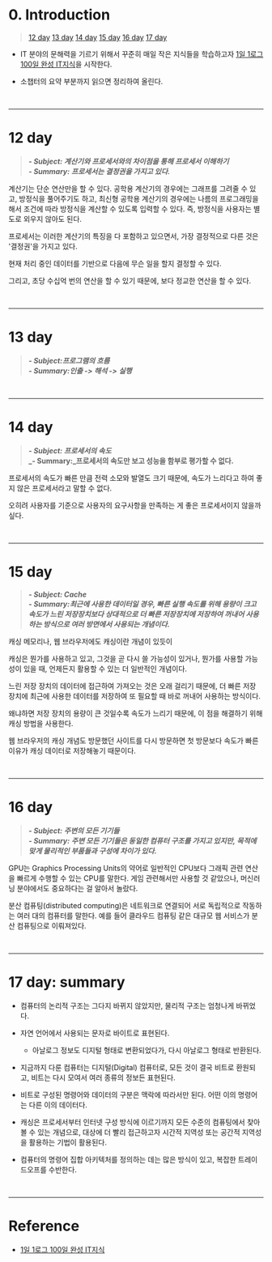 # 0. Introduction

> [12 day](#12-day)
> [13 day](#13-day)
> [14 day](#14-day)
> [15 day](#15-day)
> [16 day](#16-day)
> [17 day](#17-day-summary)


- IT 분야의 문해력을 기르기 위해서 꾸준히 매일 작은 지식들을 학습하고자 [1일 1로그 100일 완성 IT지식](http://www.kyobobook.co.kr/product/detailViewKor.laf?ejkGb=KOR&mallGb=KOR&barcode=9788966263301&orderClick=LEa&Kc=)을 시작한다. 


- 소챕터의 요약 부분까지 읽으면 정리하여 올린다.

<br>

---

# 12 day

> **_- Subject: 계산기와 프로세서와의 차이점을 통해 프로세서 이해하기_**    
> **_- Summary: 프로세서는 결정권을 가지고 있다._**    

계산기는 단순 연산만을 할 수 있다. 공학용 계산기의 경우에는 그래프를 그려줄 수 있고, 방정식을 풀어주기도 하고, 최신형 공학용 계산기의 경우에는 나름의 프로그래밍을 해서 조건에 따라 방정식을 계산할 수 있도록 입력할 수 있다. 즉, 방정식을 사용자는 별도로 외우지 않아도 된다. 

프로세서는 이러한 계산기의 특징을 다 포함하고 있으면서, 가장 결정적으로 다른 것은 '결정권'을 가지고 있다. 

현재 처리 중인 데이터를 기반으로 다음에 무슨 일을 할지 결정할 수 있다. 

그리고, 초당 수십억 번의 연산을 할 수 있기 때문에, 보다 정교한 연산을 할 수 있다.  

<br>

---
# 13 day

> **_- Subject:프로그램의 흐름_**    
> **_- Summary:인출 -> 해석 -> 실행_**    

<br>

---
# 14 day

> **_- Subject: 프로세서의 속도_**    
> **_- Summary:_프로세서의 속도만 보고 성능을 함부로 평가할 수 없다.**    


프로세서의 속도가 빠른 만큼 전력 소모와 발열도 크기 때문에, 속도가 느리다고 하여 좋지 않은 프로세서라고 말할 수 없다. 

오히려 사용자를 기준으로 사용자의 요구사항을 만족하는 게 좋은 프로세서이지 않을까 싶다.

<br>

---
# 15 day

> **_- Subject: Cache_**    
> **_- Summary:최근에 사용한 데이터일 경우, 빠른 실행 속도를 위해  용량이 크고 속도가 느린 저장장치보다 상대적으로 더 빠른 저장장치에 저장하여 꺼내어 사용하는 방식으로 여러 방면에서 사용되는 개념이다._**    

캐싱 메모리나, 웹 브라우저에도 캐싱이란 개념이 있듯이

캐싱은 뭔가를 사용하고 있고, 그것을 곧 다시 쓸 가능성이 있거나, 뭔가를 사용할 가능성이 있을 때, 언제든지 활용할 수 있는 더 일반적인 개념이다. 

느린 저장 장치의 데이터에 접근하여 가져오는 것은 오래 걸리기 때문에, 더 빠른 저장 장치에 최근에 사용한 데이터를 저장하여 또 필요할 때 바로 꺼내어 사용하는 방식이다. 

왜냐하면 저장 장치의 용량이 큰 것일수록 속도가 느리기 때문에, 이 점을 해결하기 위해 캐싱 방법을 사용한다.  

웹 브라우저의 캐싱 개념도 방문했던 사이트를 다시 방문하면 첫 방문보다 속도가 빠른 이유가 캐싱 데이터로 저장해놓기 때문이다.  


<br>

---
# 16 day

> **_- Subject: 주변의 모든 기기들_**    
> **_- Summary: 주변 모든 기기들은 동일한 컴퓨터 구조를 가지고 있지만, 목적에 맞게 물리적인 부품들과 구성에 차이가 있다._**    

GPU는 Graphics Processing Units의 약어로 일반적인 CPU보다 그래픽 관련 연산을 빠르게 수행할 수 있는 CPU를 말한다. 게임 관련해서만 사용할 것 같았으나, 머신러닝 분야에서도 중요하다는 걸 알아서 놀랐다.

분산 컴퓨팅(distributed computing)은 네트워크로 연결되어 서로 독립적으로 작동하는 여러 대의 컴퓨터를 말한다. 예를 들어 클라우드 컴퓨팅 같은 대규모 웹 서비스가 분산 컴퓨팅으로 이뤄져있다.

<br>

---
# 17 day: summary

- 컴퓨터의 논리적 구조는 그다지 바뀌지 않았지만, 물리적 구조는 엄청나게 바뀌었다. 

- 자연 언어에서 사용되는 문자로 바이트로 표현된다. 
    - 아날로그 정보도 디지털 형태로 변환되었다가, 다시 아날로그 형태로 반환된다.  

- 지금까지 다룬 컴퓨터는 디지털(Digital) 컴퓨터로, 모든 것이 결국 비트로 환원되고, 비트는 다시 모여서 여러 종류의 정보든 표현된다.  

- 비트로 구성된 명령어와 데이터의 구분은 맥락에 따라서만 된다. 어떤 이의 명령어는 다른 이의 데이터다. 

- 캐싱은 프로세서부터 인터넷 구성 방식에 이르기까지 모든 수준의 컴퓨팅에서 찾아볼 수 있는 개념으로, 대상에 더 빨리 접근하고자 시간적 지역성 또는 공간적 지역성을 활용하는 기법이 활용된다.  

- 컴퓨터의 명령어 집합 아키텍처를 정의하는 데는 많은 방식이 있고, 복잡한 트레이드오프를 수반한다.  


<br>

---
# Reference

- [1일 1로그 100일 완성 IT지식](http://www.kyobobook.co.kr/product/detailViewKor.laf?ejkGb=KOR&mallGb=KOR&barcode=9788966263301&orderClick=LEa&Kc=) 